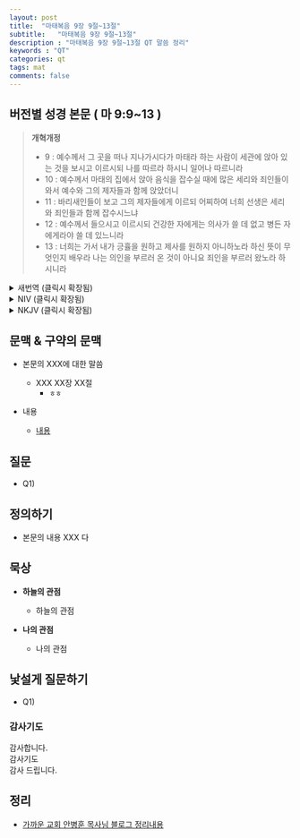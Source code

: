 ```yaml
---
layout: post
title:  "마태복음 9장 9절~13절"
subtitle:   "마태복음 9장 9절~13절"
description : "마태복음 9장 9절~13절 QT 말씀 정리"
keywords : "QT"
categories: qt
tags: mat
comments: false
---
```


## 버전별 성경 본문 ( 마 9:9~13 )

> **개혁개정**
>* 9 : 예수께서 그 곳을 떠나 지나가시다가 마태라 하는 사람이 세관에 앉아 있는 것을 보시고 이르시되 나를 따르라 하시니 일어나 따르니라
>* 10 : 예수께서 마태의 집에서 앉아 음식을 잡수실 때에 많은 세리와 죄인들이 와서 예수와 그의 제자들과 함께 앉았더니
>* 11 : 바리새인들이 보고 그의 제자들에게 이르되 어찌하여 너희 선생은 세리와 죄인들과 함께 잡수시느냐
>* 12 : 예수께서 들으시고 이르시되 건강한 자에게는 의사가 쓸 데 없고 병든 자에게라야 쓸 데 있느니라
>* 13 : 너희는 가서 내가 긍휼을 원하고 제사를 원하지 아니하노라 하신 뜻이 무엇인지 배우라 나는 의인을 부르러 온 것이 아니요 죄인을 부르러 왔노라 하시니라

<details>
<summary> 새번역 (클릭시 확장됨)</summary>
<div markdown="1">

>* 9 : 예수께서 거기에서 떠나서 길을 가시다가, 마태라는 사람이 세관에 앉아 있는 것을 보시고 말씀하셨다. "나를 따라오너라." 그는 일어나서, 예수를 따라갔다.
>* 10 : 예수께서 집에서 음식을 드시는데, 많은 세리와 죄인이 와서, 예수와 그 제자들과 자리를 같이 하였다.
>* 11 : 바리새파 사람들이 이것을 보고, 예수의 제자들에게 말하였다. "어찌하여 당신네 선생은 세리와 죄인과 어울려서 음식을 드시오?"
>* 12 : 예수께서 그 말을 들으시고서 말씀하셨다. "건강한 사람에게는 의사가 필요하지 않으나, 병든 사람에게는 필요하다.
>* 13 : 너희는 가서 '내가 바라는 것은 자비요, 희생제물이 아니다' 하신 말씀이 무슨 뜻인지 배워라. 나는 의인을 부르러 온 것이 아니라, 죄인을 부르러 왔다."
</div>
</details>

<details>
<summary> NIV (클릭시 확장됨)</summary>
<div markdown="1">

>* 9 : As Jesus went on from there, he saw a man named Matthew sitting at the tax collector’s booth. “Follow me,” he told him, and Matthew got up and followed him.
>* 10 : While Jesus was having dinner at Matthew’s house, many tax collectors and sinners came and ate with him and his disciples.
>* 11 : When the Pharisees saw this, they asked his disciples, “Why does your teacher eat with tax collectors and sinners?”
>* 12 : On hearing this, Jesus said, “It is not the healthy who need a doctor, but the sick.
>* 13 : But go and learn what this means: ‘I desire mercy, not sacrifice.’ For I have not come to call the righteous, but sinners.”
</div>
</details>

<details>
<summary> NKJV (클릭시 확장됨)</summary>
<div markdown="1">

>* 9 : As Jesus passed on from there, He saw a man named Matthew sitting at the tax office. And He said to him, “Follow Me.” So he arose and followed Him.
>* 10 : Now it happened, as Jesus sat at the table in the house, that behold, many tax collectors and sinners came and sat down with Him and His disciples.
>* 11 : And when the Pharisees saw it, they said to His disciples, “Why does your Teacher eat with tax collectors and sinners?”
>* 12 : When Jesus heard that, He said to them, “Those who are well have no need of a physician, but those who are sick.
>* 13 : But go and learn what this means: ‘I desire mercy and not sacrifice.’ For I did not come to call the righteous, but sinners, to repentance.”
</div>
</details>

## 문맥 & 구약의 문맥 

* 본문의 XXX에 대한 말씀
    - XXX XX장 XX절
        * `ㅎㅎ` 

* 내용 
    - [내용](링크) 

## 질문

* Q1) 

## 정의하기

* 본문의 내용 XXX 다

## 묵상

* **하늘의 관점**  
    - 하늘의 관점
  
* **나의 관점**
    - 나의 관점

## 낯설게 질문하기

* Q1) 

### 감사기도

감사합니다.  
감사기도  
감사 드립니다.  

## 정리
* [가까운 교회 안병훈 목사님 블로그 정리내용](https://blog.naver.com/tolerance2018)


